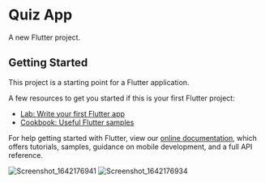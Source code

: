 # Quiz App

A new Flutter project.

## Getting Started

This project is a starting point for a Flutter application.

A few resources to get you started if this is your first Flutter project:

- [Lab: Write your first Flutter app](https://flutter.dev/docs/get-started/codelab)
- [Cookbook: Useful Flutter samples](https://flutter.dev/docs/cookbook)

For help getting started with Flutter, view our
[online documentation](https://flutter.dev/docs), which offers tutorials,
samples, guidance on mobile development, and a full API reference.

![Screenshot_1642176941](https://user-images.githubusercontent.com/67648522/149548610-b4a52086-9a8f-4624-b64e-d30df159baf2.png)
![Screenshot_1642176934](https://user-images.githubusercontent.com/67648522/149548617-a05e13da-9113-4388-942b-b74951a6c444.png)

